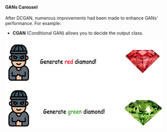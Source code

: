 #### GANs Carousel

After DCGAN, numerous improvements had been made to enhance GANs' performance. For example:

* <b>CGAN</b> (Conditional GAN) allows you to decide the output class.
<img align="left" src="https://github.com/lady-h-world/My_Garden/blob/main/images/Secret_Guest_images/exp_cgan.png" width="560" height="280" />

